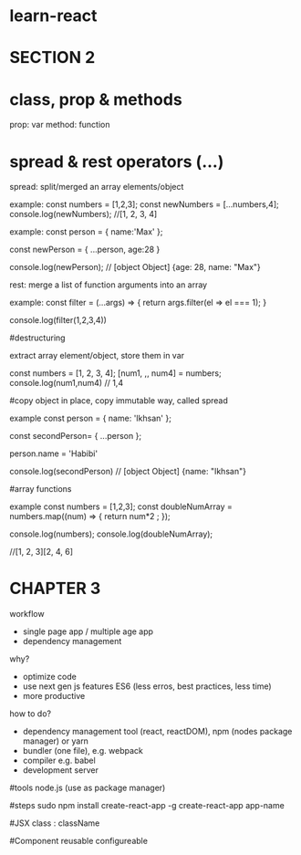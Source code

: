 # learn-react

# SECTION 2

# class, prop & methods

prop: var
method: function

# spread & rest operators (...)

spread: split/merged an array elements/object

example:
const numbers = [1,2,3];
const newNumbers = [...numbers,4];
console.log(newNumbers); //[1, 2, 3, 4]

example:
const person = {
name:'Max'
};

const newPerson = {
...person, age:28
}

console.log(newPerson); // [object Object] {age: 28, name: "Max"}

rest: merge a list of function arguments into an array

example:
const filter = (...args) => {
return args.filter(el => el === 1);
}

console.log(filter(1,2,3,4))

#destructuring

extract array element/object, store them in var

const numbers = [1, 2, 3, 4];
[num1, ,, num4] = numbers;
console.log(num1,num4) // 1,4

#copy object in place, copy immutable way, called spread

example
const person = {
name: 'Ikhsan'
};

const secondPerson= {
...person
};

person.name = 'Habibi'

console.log(secondPerson)
// [object Object] {name: "Ikhsan"}

#array functions

example
const numbers = [1,2,3];
const doubleNumArray = numbers.map((num) => {
return num\*2 ;
});

console.log(numbers);
console.log(doubleNumArray);

//[1, 2, 3][2, 4, 6]

# CHAPTER 3

workflow

- single page app / multiple age app
- dependency management

why?

- optimize code
- use next gen js features ES6 (less erros, best practices, less time)
- more productive

how to do?

- dependency management tool (react, reactDOM), npm (nodes package manager) or yarn
- bundler (one file), e.g. webpack
- compiler e.g. babel
- development server

#tools
node.js (use as package manager)

#steps
sudo npm install create-react-app -g
create-react-app app-name

#JSX
class : className

#Component
reusable
configureable
